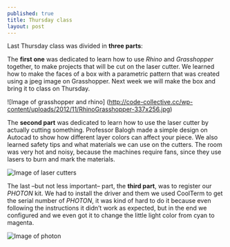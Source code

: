 ```yaml
---
published: true
title: Thursday class
layout: post
---
```

Last Thursday class was divided in **three parts**:

The **first one** was dedicated to learn how to use *Rhino* and *Grasshopper* together, to make projects that will be cut on the laser cutter. We learned how to make the faces of a box with a parametric pattern that was created using a jpeg image on Grasshopper. Next week we will make the box and bring it to class on Thursday.

![Image of grasshopper and rhino] (http://code-collective.cc/wp-content/uploads/2012/11/RhinoGrasshopper-337x256.jpg)

The **second part** was dedicated to learn how to use the laser cutter by actually cutting something. Professor Balogh made a simple design on Autocad to show how different layer colors can affect your piece. We also learned safety tips and what materials we can use on the cutters. The room was very hot and noisy, because the machines require fans, since they use lasers to burn and mark the materials.

![Image of laser cutters](https://arch.iit.edu/img/1d3f4a173e78478c/dsc-3591.jpg)

The last –but not less important– part, the **third part**, was to register our *PHOTON* kit. We had to install the driver and them we used CoolTerm to get the serial number of *PHOTON*, it was kind of hard to do it because even following the instructions it didn’t work as expected, but in the end we configured and we even got it to change the little light color from cyan to magenta.

![Image of photon](https://d1dr2mxwsd2nqe.cloudfront.net/media/catalog/product/cache/1/image/9df78eab33525d08d6e5fb8d27136e95/p/h/photonkit.jpg)
